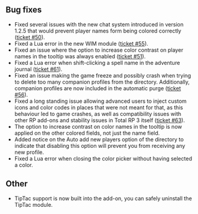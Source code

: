 ## Bug fixes

- Fixed several issues with the new chat system introduced in version 1.2.5 that would prevent player names form being colored correctly ([ticket #50](https://wow.curseforge.com/projects/total-rp-3/issues/50)).
- Fixed a Lua error in the new WIM module ([ticket #55](https://wow.curseforge.com/projects/total-rp-3/issues/55)).
- Fixed an issue where the option to increase color contrast on player names in the tooltip was always enabled ([ticket #51](https://wow.curseforge.com/projects/total-rp-3/issues/51)).
- Fixed a Lua error when shift-clicking a spell name in the adventure journal ([ticket #61](https://wow.curseforge.com/projects/total-rp-3/issues/61)).
- Fixed an issue making the game freeze and possibly crash when trying to delete too many companion profiles from the directory. Additionally, companion profiles are now included in the automatic purge ([ticket #56](https://wow.curseforge.com/projects/total-rp-3/issues/56)).
- Fixed a long standing issue allowing advanced users to inject custom icons and color codes in places that were not meant for that, as this behaviour led to game crashes, as well as compatibility issues with other RP add-ons and stability issues in Total RP 3 itself ([ticket #63](https://wow.curseforge.com/projects/total-rp-3/issues/63)).
- The option to increase contrast on color names in the tooltip is now applied on the other colored fields, not just the name field.
- Added notice on the Auto add new players option of the directory to indicate that disabling this option will prevent you from receiving any new profile.
- Fixed a Lua error when closing the color picker without having selected a color.

## Other

- TipTac support is now built into the add-on, you can safely uninstall the TipTac module.